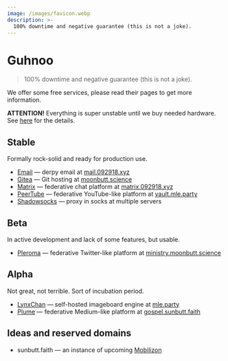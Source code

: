 ```yaml
---
image: /images/favicon.webp
description: >-
  100% downtime and negative guarantee (this is not a joke).
---
```


# Guhnoo

> 100% downtime and negative guarantee (this is not a joke).

We offer some free services, please read their pages to get more information.

**ATTENTION!** Everything is super unstable until we buy needed hardware. See
[here](/donate/#crowdfunding) for the details.

## Stable

Formally rock-solid and ready for production use.

- [Email](/how/email.md) — derpy email at [mail.092918.xyz](https://mail.092918.xyz)
- [Gitea](/how/gitea.md) — Git hosting at [moonbutt.science](https://moonbutt.science)
- [Matrix](/how/matrix.md) — federative chat platform at [matrix.092918.xyz](https://matrix.092918.xyz)
- [PeerTube](/how/peertube.md) — federative YouTube-like platform at [vault.mle.party](https://vault.mle.party)
- [Shadowsocks](/how/shadowsocks.md) — proxy in socks at multiple servers

## Beta

In active development and lack of some features, but usable.

- [Pleroma](/how/pleroma.md) — federative Twitter-like platform at [ministry.moonbutt.science](https://ministry.moonbutt.science)

## Alpha

Not great, not terrible. Sort of incubation period.

- [LynxChan](/how/lynxchan.md) — self-hosted imageboard engine at [mle.party](https://mle.party)
- [Plume](/how/plume.md) — federative Medium-like platform at [gospel.sunbutt.faith](https://gospel.sunbutt.faith)

## Ideas and reserved domains

- sunbutt.faith — an instance of upcoming [Mobilizon](https://joinmobilizon.org)

